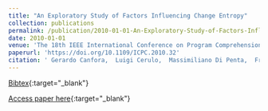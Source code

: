 ```yaml
---
title: "An Exploratory Study of Factors Influencing Change Entropy"
collection: publications
permalink: /publication/2010-01-01-An-Exploratory-Study-of-Factors-Influencing-Change-Entropy
date: 2010-01-01
venue: 'The 18th IEEE International Conference on Program Comprehension, ICPC 2010, Braga, Minho, Portugal, June 30-July 2, 2010'
paperurl: 'https://doi.org/10.1109/ICPC.2010.32'
citation: ' Gerardo Canfora,  Luigi Cerulo,  Massimiliano Di Penta,  Francesco Pacilio, &quot;An Exploratory Study of Factors Influencing Change Entropy.&quot; The 18th IEEE International Conference on Program Comprehension, ICPC 2010, Braga, Minho, Portugal, June 30-July 2, 2010, 2010.'
---
```

[Bibtex](https://dblp.org/rec/bib/conf/iwpc/CanforaCPP10){:target="_blank"}

[Access paper here](https://doi.org/10.1109/ICPC.2010.32){:target="_blank"}
